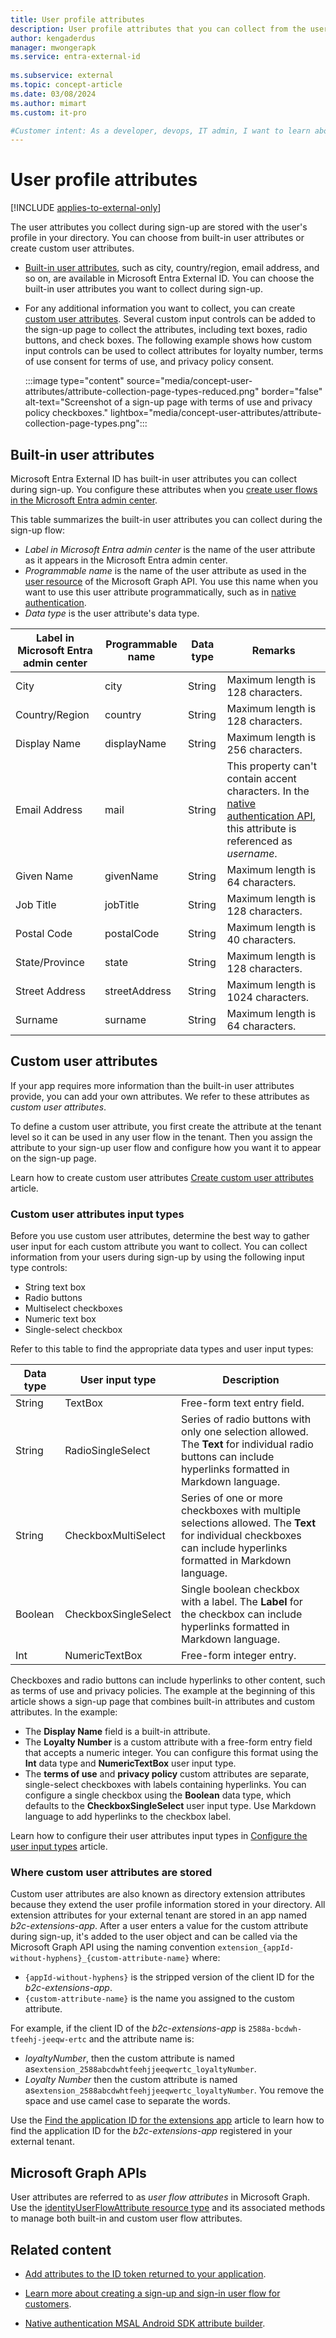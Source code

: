 ```yaml
---
title: User profile attributes
description: User profile attributes that you can collect from the user during sign-up, and how to extend user profile attributes by using custom user attributes. 
author: kengaderdus
manager: mwongerapk
ms.service: entra-external-id
 
ms.subservice: external
ms.topic: concept-article
ms.date: 03/08/2024
ms.author: mimart
ms.custom: it-pro

#Customer intent: As a developer, devops, IT admin, I want to learn about the built-in user profile attributes that I can collect from the user during sign-up, and how Microsoft Entra External ID extends user profile attributes by using custom user attributes. 
---
```


# User profile attributes

[!INCLUDE [applies-to-external-only](../includes/applies-to-external-only.md)]

The user attributes you collect during sign-up are stored with the user's profile in your directory. You can choose from built-in user attributes or create custom user attributes.

- [Built-in user attributes](#built-in-user-attributes), such as city, country/region, email address, and so on, are available in Microsoft Entra External ID. You can choose the built-in user attributes you want to collect during sign-up.
- For any additional information you want to collect, you can create [custom user attributes](#custom-user-attributes). Several custom input controls can be added to the sign-up page to collect the attributes, including text boxes, radio buttons, and check boxes. The following example shows how custom input controls can be used to collect attributes for loyalty number, terms of use consent for terms of use, and privacy policy consent.
   
   :::image type="content" source="media/concept-user-attributes/attribute-collection-page-types-reduced.png" border="false" alt-text="Screenshot of a sign-up page with terms of use and privacy policy checkboxes." lightbox="media/concept-user-attributes/attribute-collection-page-types.png":::

## Built-in user attributes

Microsoft Entra External ID has built-in user attributes you can collect during sign-up. You configure these attributes when you [create user flows in the Microsoft Entra admin center](how-to-user-flow-sign-up-sign-in-customers.md).

This table summarizes the built-in user attributes you can collect during the sign-up flow:
 
<!---kengaderdus added this section to be used by devs who reference user profile attributes programmatically such those who use native authentication API-->

- *Label in Microsoft Entra admin center* is the name of the user attribute as it appears in the Microsoft Entra admin center. 
- *Programmable name* is the name of the user attribute as used in the [user resource](/graph/api/resources/user/#properties) of the Microsoft Graph API. You use this name when you want to use this user attribute programmatically, such as in [native authentication](../../identity-platform/reference-native-authentication-overview.md?bc=/entra/external-id/customers/breadcrumb/toc.json&toc=/entra/external-id/customers/toc.json).
- *Data type* is the user attribute's data type.

|  Label in Microsoft Entra admin center| Programmable name |     Data type   |  Remarks    |
|-----------------------|-------------------------|------------------------|------------------------|
|City|city|String|Maximum length is 128 characters.|
|Country/Region|country|String|Maximum length is 128 characters.|
|Display Name|displayName|String|Maximum length is 256 characters.|
|Email Address| mail| String | This property can't contain accent characters. In the [native authentication API](../../identity-platform/reference-native-authentication-overview.md?bc=/entra/external-id/customers/breadcrumb/toc.json&toc=/entra/external-id/customers/toc.json), this attribute is referenced as *username*.|
|Given Name|givenName|String|Maximum length is 64 characters.|
|Job Title|jobTitle|String|Maximum length is 128 characters.|
|Postal Code|postalCode	|String|Maximum length is 40 characters.|
|State/Province|state|String|Maximum length is 128 characters.|
|Street Address|streetAddress|String|Maximum length is 1024 characters.|
|Surname|surname|String|Maximum length is 64 characters.|

## Custom user attributes

If your app requires more information than the built-in user attributes provide, you can add your own attributes. We refer to these attributes as *custom user attributes*.

To define a custom user attribute, you first create the attribute at the tenant level so it can be used in any user flow in the tenant. Then you assign the attribute to your sign-up user flow and configure how you want it to appear on the sign-up page.

Learn how to create custom user attributes [Create custom user attributes](how-to-define-custom-attributes.md#create-custom-user-attributes) article.

### Custom user attributes input types

Before you use custom user attributes, determine the best way to gather user input for each custom attribute you want to collect. You can collect information from your users during sign-up by using the following input type controls:

  - String text box
  - Radio buttons
  - Multiselect checkboxes
  - Numeric text box
  - Single-select checkbox
  
Refer to this table to find the appropriate data types and user input types:

|Data type  |User input type     |Description  |
|-----------|--------------------|-------------|
|String     |TextBox             |Free-form text entry field.         |
|String     |RadioSingleSelect   |Series of radio buttons with only one selection allowed. The **Text** for individual radio buttons can include hyperlinks formatted in Markdown language.          |
|String     |CheckboxMultiSelect |Series of one or more checkboxes with multiple selections allowed. The **Text** for individual checkboxes can include hyperlinks formatted in Markdown language.        |
|Boolean    |CheckboxSingleSelect|Single boolean checkbox with a label. The **Label** for the checkbox can include hyperlinks formatted in Markdown language.      |
|Int        |NumericTextBox      |Free-form integer entry.         |

Checkboxes and radio buttons can include hyperlinks to other content, such as terms of use and privacy policies. The example at the beginning of this article shows a sign-up page that combines built-in attributes and custom attributes. In the example:

- The **Display Name** field is a built-in attribute.
- The **Loyalty Number** is a custom attribute with a free-form entry field that accepts a numeric integer. You can configure this format using the **Int** data type and **NumericTextBox** user input type.
- The **terms of use** and **privacy policy** custom attributes are separate, single-select checkboxes with labels containing hyperlinks. You can configure a single checkbox using the **Boolean** data type, which defaults to the **CheckboxSingleSelect** user input type. Use Markdown language to add hyperlinks to the checkbox label.

Learn how to configure their user attributes input types in [Configure the user input types](how-to-define-custom-attributes.md#configure-the-user-input-types-and-page-layout) article.

### Where custom user attributes are stored

Custom user attributes are also known as directory extension attributes because they extend the user profile information stored in your directory. All extension attributes for your external tenant are stored in an app named *b2c-extensions-app*. After a user enters a value for the custom attribute during sign-up, it's added to the user object and can be called via the Microsoft Graph API using the naming convention `extension_{appId-without-hyphens}_{custom-attribute-name}` where:

 - `{appId-without-hyphens}` is the stripped version of the client ID for the *b2c-extensions-app*. 
 - `{custom-attribute-name}` is the name you assigned to the custom attribute.

For example, if the client ID of the *b2c-extensions-app* is `2588a-bcdwh-tfeehj-jeeqw-ertc` and the attribute name is:
- *loyaltyNumber*, then the custom attribute is named as`extension_2588abcdwhtfeehjjeeqwertc_loyaltyNumber`.
- *Loyalty Number* then the custom attribute is named as`extension_2588abcdwhtfeehjjeeqwertc_loyaltyNumber`. You remove the space and use camel case to separate the words.

Use the [Find the application ID for the extensions app](how-to-define-custom-attributes.md) article to learn how to find the application ID for the *b2c-extensions-app* registered in your external tenant.

## Microsoft Graph APIs

User attributes are referred to as *user flow attributes* in Microsoft Graph. Use the [identityUserFlowAttribute resource type](/graph/api/resources/identityuserflowattribute) and its associated methods to manage both built-in and custom user flow attributes.

## Related content

- [Add attributes to the ID token returned to your application](how-to-add-attributes-to-token.md).

- [Learn more about creating a sign-up and sign-in user flow for customers](how-to-user-flow-sign-up-sign-in-customers.md).

- [Native authentication MSAL Android SDK attribute builder](concept-native-authentication-user-attribute-builder.md).
